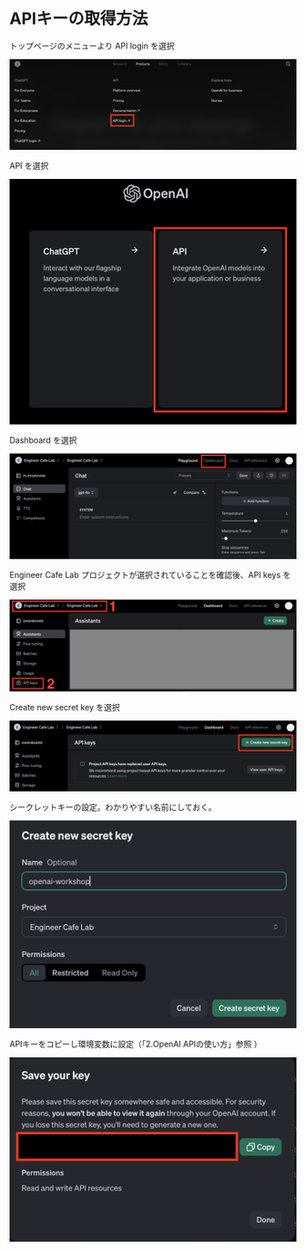 # APIキーの取得方法

トップページのメニューより API login を選択

![](image/api-login-for-key.png)

API を選択

![](image/api.png)

Dashboard を選択

![](image/dashboard.png)

Engineer Cafe Lab プロジェクトが選択されていることを確認後、API keys を選択

![](image/api-key.png)

Create new secret key を選択

![](image/create-api-key.png)

シークレットキーの設定。わかりやすい名前にしておく。

![](image/create-new-secret-key.png)

APIキーをコピーし環境変数に設定（「2.OpenAI APIの使い方」参照 ）

![](image/copy-api-key.png)
